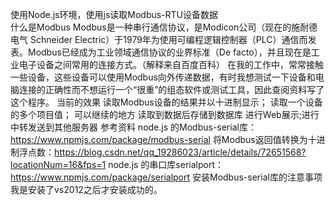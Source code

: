 使用Node.js环境，使用js读取Modbus-RTU设备数据  
什么是Modbus
Modbus是一种串行通信协议，是Modicon公司（现在的施耐德电气 Schneider Electric）于1979年为使用可编程逻辑控制器（PLC）通信而发表。Modbus已经成为工业领域通信协议的业界标准（De facto），并且现在是工业电子设备之间常用的连接方式。（解释来自百度百科） 
在我的工作中，常常接触一些设备，这些设备可以使用Modbus向外传递数据，有时我想测试一下设备和电脑连接的正确性而不想运行一个“很重”的组态软件或测试工具，因此查阅资料写了这个程序。 
当前的效果 
读取Modbus设备的结果并以十进制显示；
读取一个设备的多个项目值； 
可以继续的地方 
读取到数据后存储到数据库
进行Web展示;进行中转发送到其他服务器 
参考资料
​node.js 的Modbus-serial库：https://www.npmjs.com/package/modbus-serial 
将Modbus返回值转换为十进制浮点数：https://blog.csdn.net/qq_19286023/article/details/72651568?locationNum=16&fps=1 
node.js 的串口库serialport：https://www.npmjs.com/package/serialport 
安装Modbus-serial库的注意事项 我是安装了vs2012之后才安装成功的。
